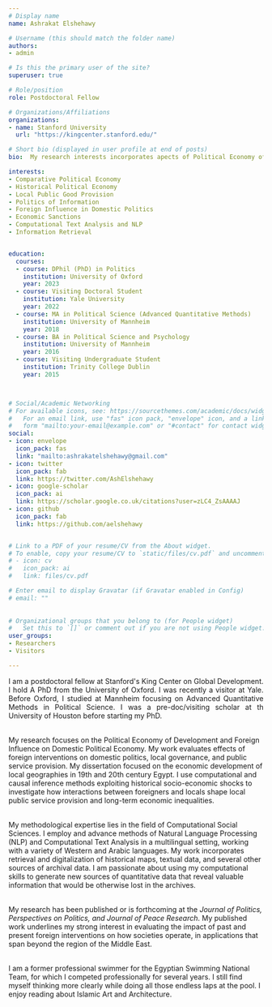 ```yaml
---
# Display name
name: Ashrakat Elshehawy

# Username (this should match the folder name)
authors:
- admin

# Is this the primary user of the site?
superuser: true

# Role/position
role: Postdoctoral Fellow

# Organizations/Affiliations
organizations:
- name: Stanford University 
  url: "https://kingcenter.stanford.edu/"

# Short bio (displayed in user profile at end of posts)
bio:  My research interests incorporates apects of Political Economy of Development and the Political Economy of Information.  My research focuses on the economic history of state-institutions, local public good provision, informal social-welfare, and the political economy of Islamic institutions, with a regional focus of the Middle East. My research also evaluates effects of foreign interventions on domestic politics, in regions that span beyond the Middle East, employing advanced methods of Natural Language processing and computational text analysis. 

interests:
- Comparative Political Economy 
- Historical Political Economy
- Local Public Good Provision 
- Politics of Information
- Foreign Influence in Domestic Politics
- Economic Sanctions
- Computational Text Analysis and NLP
- Information Retrieval


education:
  courses:
  - course: DPhil (PhD) in Politics
    institution: University of Oxford
    year: 2023
  - course: Visiting Doctoral Student
    institution: Yale University
    year: 2022
  - course: MA in Political Science (Advanced Quantitative Methods)
    institution: University of Mannheim 
    year: 2018
  - course: BA in Political Science and Psychology
    institution: University of Mannheim
    year: 2016
  - course: Visiting Undergraduate Student 
    institution: Trinity College Dublin
    year: 2015



# Social/Academic Networking
# For available icons, see: https://sourcethemes.com/academic/docs/widgets/#icons
#   For an email link, use "fas" icon pack, "envelope" icon, and a link in the
#   form "mailto:your-email@example.com" or "#contact" for contact widget.
social:
- icon: envelope
  icon_pack: fas
  link: "mailto:ashrakatelshehawy@gmail.com"
- icon: twitter
  icon_pack: fab
  link: https://twitter.com/AshElshehawy
- icon: google-scholar
  icon_pack: ai
  link: https://scholar.google.co.uk/citations?user=zLC4_ZsAAAAJ
- icon: github
  icon_pack: fab
  link: https://github.com/aelshehawy


# Link to a PDF of your resume/CV from the About widget.
# To enable, copy your resume/CV to `static/files/cv.pdf` and uncomment the lines below.  
# - icon: cv
#   icon_pack: ai
#   link: files/cv.pdf

# Enter email to display Gravatar (if Gravatar enabled in Config)
# email: ""
  
  
# Organizational groups that you belong to (for People widget)
#   Set this to `[]` or comment out if you are not using People widget.  
user_groups:
- Researchers
- Visitors

---
```

<p style='text-align: justify;'> I am a postdoctoral fellow at Stanford's King Center on Global Development. I hold A PhD from the University of Oxford. I was recently a visitor at Yale. Before Oxford, I studied at Mannheim focusing on Advanced Quantitative Methods in Political Science. I was a pre-doc/visiting scholar at th University of Houston before starting my PhD.<br><br>

My research focuses on the Political Economy of Development and Foreign Influence on Domestic Political Economy.
My work evaluates effects of foreign interventions on domestic politics, local governance, and public service provision. My dissertation focused on the economic development of local geographies in 19th and 20th century Egypt. I use computational and causal inference methods exploiting historical socio-economic shocks to investigate how interactions between foreigners and locals shape local public service provision and long-term
economic inequalities.  <br><br>

My methodological expertise lies in the field of Computational Social Sciences. I employ and advance methods of Natural Language Processing (NLP) and Computational Text Analysis in a multilingual setting, working with a variety of Western and Arabic languages. 
My work incorporates retrieval and digitalization of historical maps, textual data, and several other sources of archival data. 
I am passionate about using my computational skills to generate new sources of quantitative data that reveal valuable information that would be otherwise lost in the archives. <br><br>

My research has been published or is forthcoming at the <em>Journal of Politics, Perspectives on Politics, and Journal of Peace Research</em>.
My published work underlines my strong interest in evaluating the impact of past and present foreign interventions on how societies operate, in applications that span beyond the region of the Middle East. <br><br>

I am a former professional swimmer for the Egyptian Swimming National Team, for which I competed professionally for several years. I still find myself thinking more clearly while doing all those endless laps at the pool. I enjoy reading about Islamic Art and Architecture. </p>



